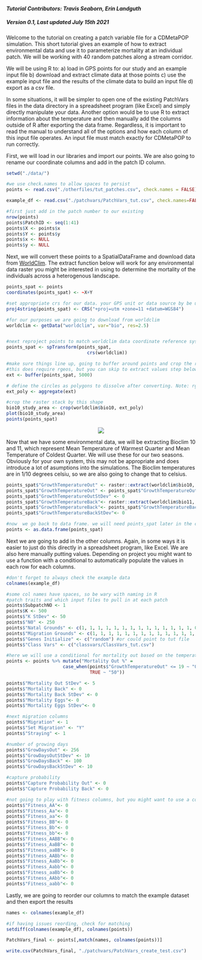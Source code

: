 #### _Tutorial Contributors: Travis Seaborn, Erin Landguth_
##### _Version 0.1, Last updated July 15th 2021_
Welcome to the tutorial on creating a patch variable file for a CDMetaPOP simulation. This short tutorial gives an example of how to extract environmental data and use it to parameterize mortality at an individual patch. We will be working with 40 random patches along a stream corridor.

We will be using R to:
a) load in GPS points for our study and an example input file
b) download and extract climate data at those points
c) use the example input file and the results of the climate data to build an input file
d) export as a csv file.

In some situations, it will be simpler to open one of the existing PatchVars files in the data directory in a spreadsheet program (like Excel) and simply directly manipulate your data. Another option would be to use R to extract information about the temperature and then manually add the columns outside of R after exporting the data frame. Regardless, it is important to read the manual to understand all of the options and how each column of this input file operates. An input file must match exactly for CDMetaPOP to run correctly.

First, we will load in our libraries and import our points. We are also going to rename our coordinate columns and add in the patch ID column.

```r
setwd("./data/")

#we use check.names to allow spaces to persist
points <- read.csv("./otherfiles/tut_patches.csv", check.names = FALSE)

example_df <- read.csv("./patchvars/PatchVars_tut.csv", check.names=FALSE)

#first just add in the patch number to our existing
nrow(points)
points$PatchID <- seq(1:41)
points$X <- points$x
points$Y <- points$y
points$x <- NULL
points$y <- NULL
```

Next, we will convert these points to a SpatialDataFrame and download data from [WorldClim](https://www.worldclim.org/). The extract function below will work for any environmental data raster you might be interested in using to determine the mortality of the individuals across a heterogenous landscape.

```r
points_spat <- points
coordinates(points_spat) <- ~X+Y

#set appropriate crs for our data. your GPS unit or data source by be using something different.
proj4string(points_spat) <- CRS("+proj=utm +zone=11 +datum=WGS84")

#for our purposes we are going to download from worldclim
worldclim <- getData("worldclim", var="bio", res=2.5)


#next reproject points to match worldclim data coordinate reference system
points_spat <- spTransform(points_spat,
                              crs(worldclim))

#make sure things line up, going to buffer around points and crop the raster for plotting purposess
#this does require rgeos, but you can skip to extract values step below, cropping not required
ext <- buffer(points_spat, 5000)

# define the circles as polygons to dissolve after converting. Note: rgeos package is required to dissolve.
ext_poly <- aggregate(ext)

#crop the raster stack by this shape
bio10_study_area <- crop(worldclim$bio10, ext_poly)
plot(bio10_study_area)
points(points_spat)
```
<p align="center">
  <img src="https://user-images.githubusercontent.com/10428038/125866526-f735deb7-eeb2-4962-9f5e-53385f583f44.png">
</p>

Now that we have some environmental data, we will be extracting Bioclim 10 and 11, which represent Mean Temperature of Warmest Quarter and Mean Temperature of Coldest Quarter. We will use these for our two seasons. Obviously for your own system, this may not be appropriate and does introduce a lot of asumptions into the simulations. The Bioclim temperatures are in 1/10 degrees celsiu, so we are also going to change that to celsius.

```r
points_spat$"GrowthTemperatureOut" <- raster::extract(worldclim$bio10, points_spat)
points_spat$"GrowthTemperatureOut" <- points_spat$"GrowthTemperatureOut"/10
points_spat$"GrowthTemperatureOutStDev" <- 0
points_spat$"GrowthTemperatureBack"<- raster::extract(worldclim$bio11, points_spat)
points_spat$"GrowthTemperatureBack"<- points_spat$"GrowthTemperatureBack"/10
points_spat$"GrowthTemperatureBackStDev"<- 0

#now  we go back to data frame. we will need points_spat later in the connectivity tutorial.
points <- as.data.frame(points_spat)
```


Next we are going to add in the other columns. Again, in some ways it is easier to just do this directly in a spreadsheet program, like Excel. We are also here manually putting values. Depending on project you might want to use a function with a conditional to automatically populate the values in each row for each columns.

```r
#don't forget to always check the example data
colnames(example_df)

#some col names have spaces, so be wary with naming in R
#patch traits and which input files to pull in at each patch
points$SubpatchNO <- 1
points$K <- 500
points$"K StDev" <- 50
points$"N0" <- 250
points$"Natal Grounds" <- c(1, 1, 1, 1, 1, 1, 1, 1, 1, 1, 1, 1, 1, 1, 0, 0, 0, 0, 0, 0, 0, 0, 0, 0, 0, 0, 1, 1, 1, 1, 1, 1, 1, 1, 1, 1, 1, 1, 1, 0, 0)
points$"Migration Grounds" <- c(1, 1, 1, 1, 1, 1, 1, 1, 1, 1, 1, 1, 1, 1, 1, 1, 1, 1, 1, 1, 1, 1, 1, 1, 1, 1, 1, 1, 1, 1, 1, 1, 1, 1, 1, 1, 1, 1, 1, 0, 0)
points$"Genes Initialize" <- c("random") #or could point to tut file
points$"Class Vars" <- c("classvars/ClassVars_tut.csv")

#here we will use a conditional for mortality out based on the temperature. Extra death when things are hot.
points <- points %>% mutate("Mortality Out %" =
                     case_when(points$"GrowthTemperatureOut" <= 19 ~ "0", 
                               TRUE ~ "50"))

points$"Mortality Out StDev" <- 5
points$"Mortality Back" <- 0
points$"Mortality Back StDev" <- 0
points$"Mortality Eggs"<- 0
points$"Mortality Eggs StDev"<- 0

#next migration columns
points$"Migration" <- 1
points$"Set Migration" <- "Y"
points$"Straying" <- 1

#number of growing days
points$"GrowDaysOut" <- 256
points$"GrowDaysOutStDev" <- 10
points$"GrowDaysBack" <- 100
points$"GrowDaysBackStDev" <- 10

#capture probability
points$"Capture Probability Out" <- 0
points$"Capture Probability Back" <- 0

#not going to play with fitness columns, but you might want to use a conditional related to temperature and implement the addtional mortality here
points$"Fitness_AA"<- 0
points$"Fitness_Aa"<- 0
points$"Fitness_aa"<- 0
points$"Fitness_BB"<- 0
points$"Fitness_Bb"<- 0
points$"Fitness_bb"<- 0
points$"Fitness_AABB"<- 0
points$"Fitness_AaBB"<- 0
points$"Fitness_aaBB"<- 0
points$"Fitness_AABb"<- 0
points$"Fitness_AaBb"<- 0
points$"Fitness_Aabb"<- 0
points$"Fitness_aaBb"<- 0
points$"Fitness_AAbb"<- 0
points$"Fitness_aabb"<- 0
```

Lastly, we are going to reorder our columns to match the example dataset and then export the results
```r
names <- colnames(example_df)

#if having issues reording, check for matching
setdiff(colnames(example_df), colnames(points))

PatchVars_final <- points[,match(names, colnames(points))]

write.csv(PatchVars_final, "./patchvars/PatchVars_create_test.csv")
```
